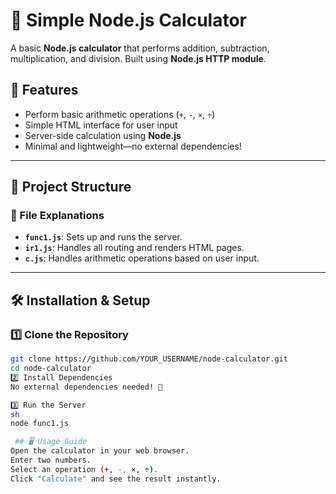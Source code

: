 # 🧮 Simple Node.js Calculator

A basic **Node.js calculator** that performs addition, subtraction, multiplication, and division. Built using **Node.js HTTP module**.

## 🚀 Features
- Perform basic arithmetic operations (`+`, `-`, `×`, `÷`)
- Simple HTML interface for user input
- Server-side calculation using **Node.js**
- Minimal and lightweight—no external dependencies!

---

## 📂 Project Structure

### **🔹 File Explanations**
- **`func1.js`**: Sets up and runs the server.
- **`ir1.js`**: Handles all routing and renders HTML pages.
- **`c.js`**: Handles arithmetic operations based on user input.

---

## 🛠️ Installation & Setup

### **1️⃣ Clone the Repository**
```sh
git clone https://github.com/YOUR_USERNAME/node-calculator.git
cd node-calculator
2️⃣ Install Dependencies
No external dependencies needed! 🚀

3️⃣ Run the Server
sh
node func1.js

 ## 🖥️ Usage Guide
Open the calculator in your web browser.
Enter two numbers.
Select an operation (+, -, ×, ÷).
Click "Calculate" and see the result instantly.

